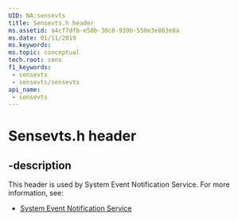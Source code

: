 ```yaml
---
UID: NA:sensevts
title: Sensevts.h header
ms.assetid: a4cf7dfb-e50b-30c0-939b-550e3e803e8a
ms.date: 01/11/2019
ms.keywords: 
ms.topic: conceptual
tech.root: sens
f1_keywords:
 - sensevts
 - sensevts/sensevts
api_name:
 - sensevts
---
```


# Sensevts.h header


## -description

This header is used by System Event Notification Service. For more information, see:

- [System Event Notification Service](../_sens/index.md)


